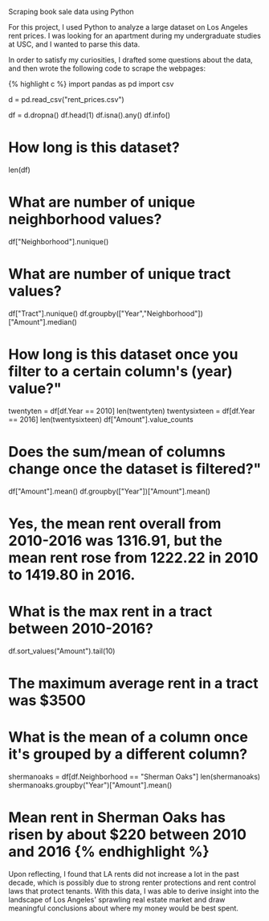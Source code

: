 Scraping book sale data using Python

For this project, I used Python to analyze a large dataset on Los Angeles rent prices. I was looking for an apartment during my undergraduate studies at USC, and I wanted to parse this data.

In order to satisfy my curiosities, I drafted some questions about the data, and then wrote the following code to scrape the webpages:

{% highlight c %} import pandas as pd
import csv

d = pd.read_csv("rent_prices.csv")

df = d.dropna()
df.head(1)
df.isna().any()
df.info()

# How long is this dataset?
len(df)

# What are number of unique neighborhood values?
df["Neighborhood"].nunique()

# What are number of unique tract values?
df["Tract"].nunique()
df.groupby(["Year","Neighborhood"])["Amount"].median()

# How long is this dataset once you filter to a certain column's (year) value?"
twentyten = df[df.Year == 2010]
len(twentyten)
twentysixteen = df[df.Year == 2016]
len(twentysixteen)
df["Amount"].value_counts
  
# Does the sum/mean of columns change once the dataset is filtered?"
df["Amount"].mean()
df.groupby(["Year"])["Amount"].mean()

# Yes, the mean rent overall from 2010-2016 was 1316.91, but the mean rent rose from 1222.22 in 2010 to 1419.80 in 2016.

# What is the max rent in a tract between 2010-2016?
   
df.sort_values("Amount").tail(10)

# The maximum average rent in a tract was $3500
# What is the mean of a column once it's grouped by a different column? 

shermanoaks = df[df.Neighborhood == "Sherman Oaks"]
len(shermanoaks)
shermanoaks.groupby("Year")["Amount"].mean()

# Mean rent in Sherman Oaks has risen by about $220 between 2010 and 2016 {% endhighlight %}

Upon reflecting, I found that LA rents did not increase a lot in the past decade, which is possibly due to strong renter protections and rent control laws that protect tenants. With this data, I was able to derive insight into the landscape of Los Angeles' sprawling real estate market and draw meaningful conclusions about where my money would be best spent.
